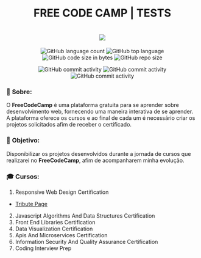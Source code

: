 <h1 align="center">FREE CODE CAMP | TESTS</h1>

<h1 align="center">
    <img src="https://images2.imgbox.com/32/3c/QW2J2M83_o.jpg">
</h1>

<p align="center">
<img alt="GitHub language count" src="https://img.shields.io/github/languages/count/Dhi-Carvalho/freeCodeCamp">
<img alt="GitHub top language" src="https://img.shields.io/github/languages/top/Dhi-Carvalho/freeCodeCamp">
<img alt="GitHub code size in bytes" src="https://img.shields.io/github/languages/code-size/Dhi-Carvalho/freeCodeCamp">
<img alt="GitHub repo size" src="https://img.shields.io/github/repo-size/Dhi-Carvalho/freeCodeCamp">
</p>

<p align="center">
<img alt="GitHub commit activity" src="https://img.shields.io/github/commit-activity/y/Dhi-Carvalho/freeCodeCamp">
<img alt="GitHub commit activity" src="https://img.shields.io/github/commit-activity/m/Dhi-Carvalho/freeCodeCamp">
<img alt="GitHub commit activity" src="https://img.shields.io/github/commit-activity/w/Dhi-Carvalho/freeCodeCamp">
</p>

### 📑 **Sobre:**
O **FreeCodeCamp** é uma plataforma gratuita para se aprender sobre desenvolvimento web, fornecendo uma maneira interativa de se aprender. A plataforma oferece os cursos e ao final de cada um é necessário criar os projetos solicitados afim de receber o certificado.

### 📌 **Objetivo:**
Disponibilizar os projetos desenvolvidos durante a jornada de cursos que realizarei no **FreeCodeCamp**, afim de acompanharem minha evolução.

### 🎓 **Cursos:**

1. Responsive Web Design Certification
* [Tribute Page]()
2. Javascript Algorithms And Data Structures Certification
3. Front End Libraries Certification
4. Data Visualization Certification
5. Apis And Microservices Certification
6. Information Security And Quality Assurance Certification
7. Coding Interview Prep